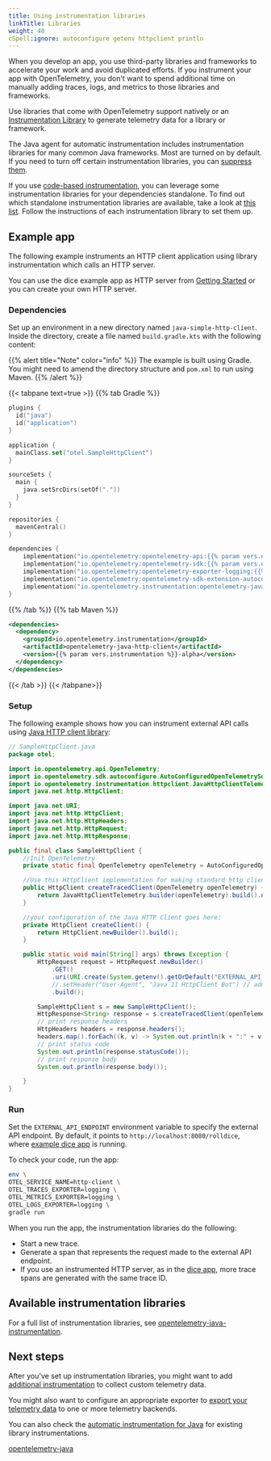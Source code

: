 ```yaml
---
title: Using instrumentation libraries
linkTitle: Libraries
weight: 40
cSpell:ignore: autoconfigure getenv httpclient println
---
```


When you develop an app, you use third-party libraries and frameworks to
accelerate your work and avoid duplicated efforts. If you instrument your app
with OpenTelemetry, you don't want to spend additional time on manually adding
traces, logs, and metrics to those libraries and frameworks.

Use libraries that come with OpenTelemetry support natively or an
[Instrumentation Library](/docs/concepts/instrumentation/libraries/) to generate
telemetry data for a library or framework.

The Java agent for automatic instrumentation includes instrumentation libraries
for many common Java frameworks. Most are turned on by default. If you need to
turn off certain instrumentation libraries, you can
[suppress them](../automatic/agent-config/#suppressing-specific-auto-instrumentation).

If you use [code-based instrumentation](../instrumentation), you can leverage
some instrumentation libraries for your dependencies standalone. To find out
which standalone instrumentation libraries are available, take a look at
[this list](https://github.com/open-telemetry/opentelemetry-java-instrumentation/blob/main/docs/supported-libraries.md#libraries--frameworks).
Follow the instructions of each instrumentation library to set them up.

## Example app

The following example instruments an HTTP client application using library
instrumentation which calls an HTTP server.

You can use the dice example app as HTTP server from
[Getting Started](/docs/languages/java/getting-started/) or you can create your
own HTTP server.

### Dependencies

Set up an environment in a new directory named `java-simple-http-client`. Inside
the directory, create a file named `build.gradle.kts` with the following
content:

{{% alert title="Note" color="info" %}} The example is built using Gradle. You
might need to amend the directory structure and `pom.xml` to run using Maven.
{{% /alert %}}

{{< tabpane text=true >}} {{% tab Gradle %}}

```kotlin
plugins {
  id("java")
  id("application")
}

application {
  mainClass.set("otel.SampleHttpClient")
}

sourceSets {
  main {
    java.setSrcDirs(setOf("."))
  }
}

repositories {
  mavenCentral()
}

dependencies {
    implementation("io.opentelemetry:opentelemetry-api:{{% param vers.otel %}}");
    implementation("io.opentelemetry:opentelemetry-sdk:{{% param vers.otel %}}");
    implementation("io.opentelemetry:opentelemetry-exporter-logging:{{% param vers.otel %}}");
    implementation("io.opentelemetry:opentelemetry-sdk-extension-autoconfigure:{{% param vers.otel %}}");
    implementation("io.opentelemetry.instrumentation:opentelemetry-java-http-client:{{% param vers.instrumentation %}}-alpha");
}
```

{{% /tab %}} {{% tab Maven %}}

```xml
<dependencies>
  <dependency>
    <groupId>io.opentelemetry.instrumentation</groupId>
    <artifactId>opentelemetry-java-http-client</artifactId>
    <version>{{% param vers.instrumentation %}}-alpha</version>
  </dependency>
</dependencies>
```

{{< /tab >}} {{< /tabpane>}}

### Setup

The following example shows how you can instrument external API calls using
[Java HTTP client library](https://github.com/open-telemetry/opentelemetry-java-instrumentation/tree/main/instrumentation/java-http-client/library):

```java
// SampleHttpClient.java
package otel;

import io.opentelemetry.api.OpenTelemetry;
import io.opentelemetry.sdk.autoconfigure.AutoConfiguredOpenTelemetrySdk;
import io.opentelemetry.instrumentation.httpclient.JavaHttpClientTelemetry;
import java.net.http.HttpClient;

import java.net.URI;
import java.net.http.HttpClient;
import java.net.http.HttpHeaders;
import java.net.http.HttpRequest;
import java.net.http.HttpResponse;

public final class SampleHttpClient {
    //Init OpenTelemetry
    private static final OpenTelemetry openTelemetry = AutoConfiguredOpenTelemetrySdk.initialize().getOpenTelemetrySdk();

    //Use this HttpClient implementation for making standard http client calls.
    public HttpClient createTracedClient(OpenTelemetry openTelemetry) {
        return JavaHttpClientTelemetry.builder(openTelemetry).build().newHttpClient(createClient());
    }

    //your configuration of the Java HTTP Client goes here:
    private HttpClient createClient() {
        return HttpClient.newBuilder().build();
    }

    public static void main(String[] args) throws Exception {
        HttpRequest request = HttpRequest.newBuilder()
            .GET()
            .uri(URI.create(System.getenv().getOrDefault("EXTERNAL_API_ENDPOINT", "http://localhost:8080/rolldice")))
            //.setHeader("User-Agent", "Java 11 HttpClient Bot") // add request header
            .build();

        SampleHttpClient s = new SampleHttpClient();
        HttpResponse<String> response = s.createTracedClient(openTelemetry).send(request, HttpResponse.BodyHandlers.ofString());
        // print response headers
        HttpHeaders headers = response.headers();
        headers.map().forEach((k, v) -> System.out.println(k + ":" + v));
        // print status code
        System.out.println(response.statusCode());
        // print response body
        System.out.println(response.body());

    }
}
```

### Run

Set the `EXTERNAL_API_ENDPOINT` environment variable to specify the external API
endpoint. By default, it points to `http://localhost:8080/rolldice`, where
[example dice app](/docs/languages/java/getting-started/#example-application) is
running.

To check your code, run the app:

```sh
env \
OTEL_SERVICE_NAME=http-client \
OTEL_TRACES_EXPORTER=logging \
OTEL_METRICS_EXPORTER=logging \
OTEL_LOGS_EXPORTER=logging \
gradle run
```

When you run the app, the instrumentation libraries do the following:

- Start a new trace.
- Generate a span that represents the request made to the external API endpoint.
- If you use an instrumented HTTP server, as in the
  [dice app](/docs/languages/java/getting-started/#example-application), more
  trace spans are generated with the same trace ID.

## Available instrumentation libraries

For a full list of instrumentation libraries, see
[opentelemetry-java-instrumentation](https://github.com/open-telemetry/opentelemetry-java-instrumentation/blob/main/docs/supported-libraries.md#libraries--frameworks).

## Next steps

After you've set up instrumentation libraries, you might want to add
[additional instrumentation](/docs/languages/java/instrumentation) to collect
custom telemetry data.

You might also want to configure an appropriate exporter to
[export your telemetry data](/docs/languages/java/exporters) to one or more
telemetry backends.

You can also check the
[automatic instrumentation for Java](/docs/languages/java/automatic) for
existing library instrumentations.

[opentelemetry-java](https://github.com/open-telemetry/opentelemetry-java)
